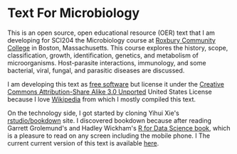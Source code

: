 # Text For Microbiology

This is an open source, open educational resource (OER) text that I am  developing for SCI204 the Microbiology course at [Roxbury Community College](http://www.rcc.mass.edu) in Boston, Massachusetts. This course explores the history, scope, classification, growth, identification, genetics, and metabolism of microorganisms.  Host-parasite interactions, immunology, and some bacterial, viral, fungal, and parasitic diseases are discussed.

I am developing this text as [free software](https://www.gnu.org/philosophy/free-sw.en.html) but license it under the [Creative Commons Attribution-Share Alike 3.0 Unported](https://creativecommons.org/licenses/by-sa/3.0/deed.en) United States License because I love [Wikipedia](https://www.wikipedia.org) from which I mostly compiled this text.

On the technology side, I got started by cloning Yihui Xie's [rstudio/bookdown](https://github.com/rstudio/bookdown) site. I discovered bookdown because after reading Garrett Grolemund's and Hadley Wickham's [R for Data Science book](http://r4ds.had.co.nz), which is a pleasure to read on any screen including the mobile phone.
I
The current current version of this text is available [here](https://nikolaussucher.github.io/microbiology-text/).
